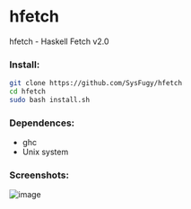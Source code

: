 # hfetch
hfetch - Haskell Fetch v2.0

### Install:

```bash
git clone https://github.com/SysFugy/hfetch
cd hfetch
sudo bash install.sh
```

### Dependences:

- ghc
- Unix system

### Screenshots:

![image](https://github.com/user-attachments/assets/b15deee5-b01e-4a83-ab8b-28a502a4d6cd)
